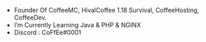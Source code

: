 - Founder Of CoffeeMC, HivalCoffee 1.18 Survival, CoffeeHosting, CoffeeDev.
- I’m Currently Learning Java & PHP & NGINX
- Discord : CoFfEe#0001

<!---
CoffeeNet/CoffeeNet is a ✨ special ✨ repository because its `README.md` (this file) appears on your GitHub profile.
You can click the Preview link to take a look at your changes.
--->
